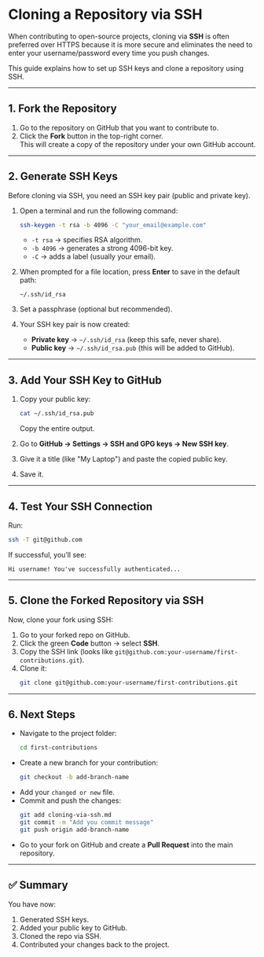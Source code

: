 # Cloning a Repository via SSH

When contributing to open-source projects, cloning via **SSH** is often preferred over HTTPS because it is more secure and eliminates the need to enter your username/password every time you push changes.

This guide explains how to set up SSH keys and clone a repository using SSH.

---

## 1. Fork the Repository
1. Go to the repository on GitHub that you want to contribute to.
2. Click the **Fork** button in the top-right corner.  
   This will create a copy of the repository under your own GitHub account.

---

## 2. Generate SSH Keys
Before cloning via SSH, you need an SSH key pair (public and private key).

1. Open a terminal and run the following command:
   ```bash
   ssh-keygen -t rsa -b 4096 -C "your_email@example.com"
   ```
   - `-t rsa` → specifies RSA algorithm.  
   - `-b 4096` → generates a strong 4096-bit key.  
   - `-C` → adds a label (usually your email).

2. When prompted for a file location, press **Enter** to save in the default path:
   ```
   ~/.ssh/id_rsa
   ```

3. Set a passphrase (optional but recommended).

4. Your SSH key pair is now created:
   - **Private key** → `~/.ssh/id_rsa` (keep this safe, never share).  
   - **Public key** → `~/.ssh/id_rsa.pub` (this will be added to GitHub).

---

## 3. Add Your SSH Key to GitHub
1. Copy your public key:
   ```bash
   cat ~/.ssh/id_rsa.pub
   ```
   Copy the entire output.

2. Go to **GitHub → Settings → SSH and GPG keys → New SSH key**.

3. Give it a title (like "My Laptop") and paste the copied public key.

4. Save it.

---

## 4. Test Your SSH Connection
Run:
```bash
ssh -T git@github.com
```

If successful, you’ll see:
```
Hi username! You've successfully authenticated...
```

---

## 5. Clone the Forked Repository via SSH
Now, clone your fork using SSH:

1. Go to your forked repo on GitHub.  
2. Click the green **Code** button → select **SSH**.  
3. Copy the SSH link (looks like `git@github.com:your-username/first-contributions.git`).  
4. Clone it:
   ```bash
   git clone git@github.com:your-username/first-contributions.git
   ```

---

## 6. Next Steps
- Navigate to the project folder:
  ```bash
  cd first-contributions
  ```
- Create a new branch for your contribution:
  ```bash
  git checkout -b add-branch-name
  ```
- Add your `changed or new` file.  
- Commit and push the changes:
  ```bash
  git add cloning-via-ssh.md
  git commit -m "Add you commit message"
  git push origin add-branch-name
  ```
- Go to your fork on GitHub and create a **Pull Request** into the main repository.

---

## ✅ Summary
You have now:
1. Generated SSH keys.  
2. Added your public key to GitHub.  
3. Cloned the repo via SSH.  
4. Contributed your changes back to the project.
